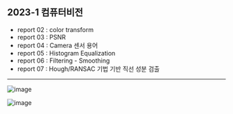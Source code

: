 ## 2023-1 컴퓨터비전
- report 02 : color transform
- report 03 : PSNR
- report 04 : Camera 센서 용어
- report 05 : Histogram Equalization
- report 06 : Filtering - Smoothing
- report 07 : Hough/RANSAC 기법 기반 직선 성분 검출

<hr/>

![image](https://github.com/sonlucy/opencv_python/assets/86239847/f6942e1f-a197-4791-a41a-acf3cf5d2568)

![image](https://github.com/sonlucy/opencv_python/assets/86239847/4b70e2c8-30b7-4112-b9a4-4eaf7713619d)
